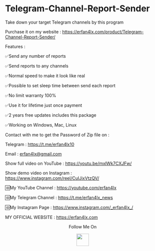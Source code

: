 # Telegram-Channel-Report-Sender
Take down your target Telegram channels by this program

Purchase it on my website : https://erfan4lx.com/product/Telegram-Channel-Report-Sender/

Features :

✅Send any number of reports

✅Send reports to any channels

✅Normal speed to make it look like real

✅Possible to set sleep time between send each report

✅No limit warranty 100%

✅Use it for lifetime just once payment

✅2 years free updates includes this package

✅Working on Windows, Mac, Linux

Contact with me to get the Password of Zip file on :

 Telegram : https://t.me/erfan4lx10
  
 Email : erfan4lx@gmail.com
 
Show full video on YouTube : https://youtu.be/mxIWk7CXJFw/

Show demo video on Instagram : https://www.instagram.com/reel/CuIJixVtzQV/
 
🆔My YouTube Channel : https://youtube.com/erfan4lx

🆔My Telegram Channel : https://t.me/erfan4lx_news

🆔My Instagram Page : https://www.instagram.com/_erfan4lx_/

 MY OFFICIAL WEBSITE : https://erfan4lx.com

<p align="center">
  Follow Me On
</p>
<p align="center">
  <a href="https://www.youtube.com/c/erfan4lx?sub_confirmation=1">
    <img src="https://www.iconsdb.com/icons/preview/black/youtube-4-xxl.png" width="40" height="40">
  </a>
</p>
